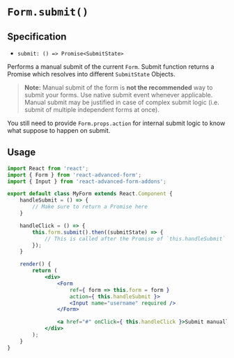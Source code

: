 # `Form.submit()`

## Specification
* `submit: () => Promise<SubmitState>`

Performs a manual submit of the current `Form`. Submit function returns a Promise which resolves into different `SubmitState` Objects.

> **Note:** Manual submit of the form is **not the recommended** way to submit your forms. Use native submit event whenever applicable. Manual submit may be justified in case of complex submit logic (i.e. submit of multiple independent forms at once).

You still need to provide `Form.props.action` for internal submit logic to know what suppose to happen on submit.

## Usage
```jsx
import React from 'react';
import { Form } from 'react-advanced-form';
import { Input } from 'react-advanced-form-addons';

export default class MyForm extends React.Component {
    handleSubmit = () => {
        // Make sure to return a Promise here
    }

    handleClick = () => {
        this.form.submit().then((submitState) => {
            // This is called after the Promise of `this.handleSubmit` resolves/rejects
        });
    }

    render() {
        return (
            <div>
                <Form
                    ref={ form => this.form = form }
                    action={ this.handleSubmit }>
                    <Input name="username" required />
                </Form>

                <a href="#" onClick={ this.handleClick }>Submit manually</a>
            </div>
        );
    }
}
```







